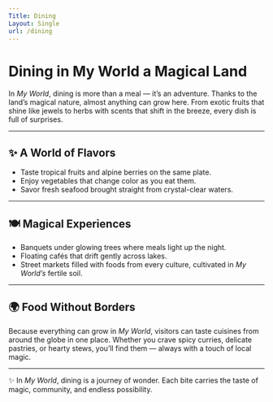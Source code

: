 ```yaml
---
Title: Dining
Layout: Single 
url: /dining
---
```


# Dining in My World a Magical Land

In *My World*, dining is more than a meal — it’s an adventure. Thanks to the land’s magical nature, almost anything can grow here. From exotic fruits that shine like jewels to herbs with scents that shift in the breeze, every dish is full of surprises.  

---

## ✨ A World of Flavors  
- Taste tropical fruits and alpine berries on the same plate.  
- Enjoy vegetables that change color as you eat them.  
- Savor fresh seafood brought straight from crystal-clear waters.  

---

## 🍽 Magical Experiences  
- Banquets under glowing trees where meals light up the night.  
- Floating cafés that drift gently across lakes.  
- Street markets filled with foods from every culture, cultivated in *My World’s* fertile soil.  

---

## 🌍 Food Without Borders  
Because everything can grow in *My World*, visitors can taste cuisines from around the globe in one place. Whether you crave spicy curries, delicate pastries, or hearty stews, you’ll find them — always with a touch of local magic.  

---

✨ In *My World*, dining is a journey of wonder. Each bite carries the taste of magic, community, and endless possibility.  
